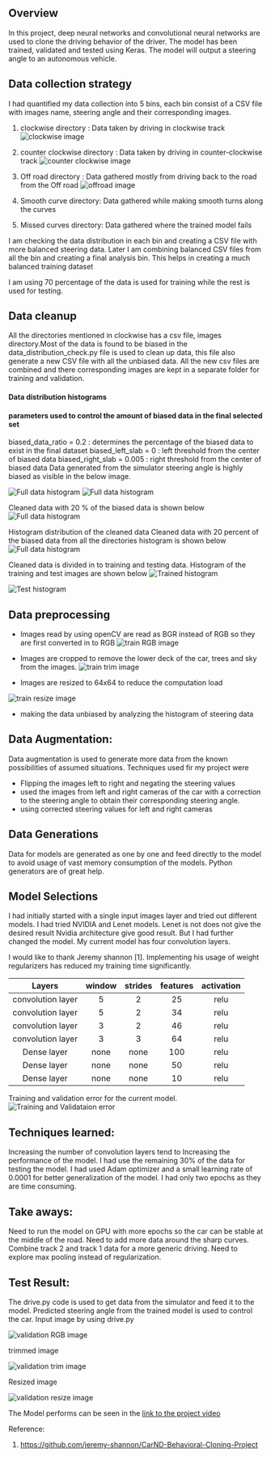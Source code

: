 
Overview
---
In this project, deep neural networks and convolutional neural networks are used to clone the driving behavior of the driver. The model has been trained, validated and tested using Keras. The model will output a steering angle to an autonomous vehicle.



Data collection strategy
---
I had quantified my data collection into 5 bins, each bin consist of a CSV file with images name, steering angle  and their corresponding images.

1. clockwise directory : Data taken by driving in clockwise track
![clockwise image][clockwise image]

2. counter clockwise directory : Data taken by driving in counter-clockwise track
![counter clockwise image][counter clockwise image]

3. Off road directory : Data gathered mostly from driving back to the road from the Off road
![offroad image][offroad image]

4. Smooth curve directory: Data gathered while making smooth turns along the curves
5. Missed curves directory: Data gathered where the trained model fails

I am checking the data distribution in each bin and creating a CSV file with more balanced steering data. Later I am combining balanced CSV files from all the bin and creating a final analysis bin. This helps in creating a much balanced training dataset


I am using 70 percentage of the data is used for training while the rest is used for testing.

Data cleanup
---
All the directories mentioned in clockwise has a csv file, images directory.Most of the data is found to be biased in the  data_distribution_check.py file is used to clean up data, this file also generate a new CSV file with all the unbiased data. All the new csv files are combined and there corresponding images are kept in a separate folder for training and validation.

#### Data distribution histograms

[Cleaned data]:https://github.com/willofdiamond/BehavioralCloning/blob/master/Images/Cleaneddata.png
[uncleaned Biased Data]:https://github.com/willofdiamond/BehavioralCloning/blob/master/Images/uncleanedBiasedData.png
[uncleaned data]:https://github.com/willofdiamond/BehavioralCloning/blob/master/Images/uncleaneddata.png
[biased data]:https://github.com/willofdiamond/BehavioralCloning/blob/master/Images/biased_data_1.png
[final unbiased]:https://github.com/willofdiamond/BehavioralCloning/blob/master/Images/final_unbiased_data.png
[Data used for Analysis]:https://github.com/willofdiamond/BehavioralCloning/blob/master/Images/full_data_1.png
[test data histogram]:https://github.com/willofdiamond/BehavioralCloning/blob/master/Images/test_histogram_1.png
[train data histogram]:https://github.com/willofdiamond/BehavioralCloning/blob/master/Images/train_histogram_1.png
[unbiased data]:https://github.com/willofdiamond/BehavioralCloning/blob/master/Images/unbiased_data_1.png

[clockwise image]:https://github.com/willofdiamond/BehavioralCloning/blob/master/examples/clockwiseCentralimage.png

[counter clockwise image]:https://github.com/willofdiamond/BehavioralCloning/blob/master/examples/CounterclockwiseCentralImage.png

[offroad image]:https://github.com/willofdiamond/BehavioralCloning/blob/master/examples/offroadImages.png

[train RGB image]:https://github.com/willofdiamond/BehavioralCloning/blob/master/Images/read_image.png

[train trim image]:https://github.com/willofdiamond/BehavioralCloning/blob/master/Images/trim_sky_hood.png

[train resize image]:https://github.com/willofdiamond/BehavioralCloning/blob/master/Images/resize_image.png

[validation RGB image]:https://github.com/willofdiamond/BehavioralCloning/blob/master/Images/drive_RGB_image.png

[validation trim image]:https://github.com/willofdiamond/BehavioralCloning/blob/master/Images/drive_trim_image.png

[validation resize image]:https://github.com/willofdiamond/BehavioralCloning/blob/master/Images/drive_resize_image1.png

[Training and Validataion error]:https://github.com/willofdiamond/BehavioralCloning/blob/master/Images/TrainingValidataionerror.png






[test result video]:https://youtu.be/oh_4m896i4Q

#### parameters used to control the amount of biased data in the final selected set
biased_data_ratio = 0.2 : determines the percentage of the biased data to exist in the final dataset
biased_left_slab  = 0 : left threshold from the center of biased data
biased_right_slab = 0.005 : right threshold  from the center of biased data
Data generated from the  simulator steering angle is highly biased as visible in the below image.

![Full data histogram][uncleaned Biased Data]
![Full data histogram][uncleaned data]

Cleaned data with 20 % of the biased data is shown below
![Full data histogram][Cleaned data]






Histogram distribution of the cleaned data
Cleaned data with 20 percent of the biased data from all the directories histogram is shown below
![Full data histogram][Data used for Analysis]

Cleaned data is divided in to training and testing data. Histogram of the training and test images are shown below
![Trained histogram ][train data histogram]

![Test histogram][test data histogram]





Data preprocessing
---
* Images read by using openCV are read as BGR instead of RGB so they are first converted in to RGB
![train RGB image][train RGB image]

* Images are cropped to remove the lower deck of the car, trees and sky from the images.
![train trim image][train trim image]

* Images are resized to 64x64 to reduce the computation load

![train resize image][train resize image]

* making the data unbiased by analyzing the histogram of steering data



Data Augmentation:
---
Data augmentation is used to  generate more data from the known possibilities of assumed situations. Techniques used fir my project were

* Flipping the images left to right and negating the steering values
* used the images from left and right cameras of the car with a correction to the steering angle to obtain their corresponding steering angle.
* using corrected steering values for left and right cameras




Data Generations
---
Data for models are generated as one by one and feed directly to the model to avoid usage of vast memory consumption of the models. Python  generators are of great help.

Model Selections
---

I had initially started with a single input images layer and tried out different models. I had tried  NVIDIA and Lenet models. Lenet is not does not give the desired result Nvidia architecture give good result. But I had further changed the model. My current model has four convolution layers.

I would like to thank Jeremy shannon [1]. Implementing his usage of weight regularizers has reduced my training time significantly.

|Layers                | window   | strides   |features|  activation |
|:-------------:|:-------------:|:-----:|:--------:|:---------:|
| convolution layer   | 5       | 2   |    25    |     relu      |
| convolution layer   | 5       | 2     |   34     |   relu        |
| convolution layer   | 3       |2      |   46     |    relu       |
| convolution layer   | 3      |3      |   64    |    relu       |
|Dense layer                |  none      |    none   |   100     |    relu      |
|Dense layer                 |   none     |   none   |     50    |    relu       |
|Dense layer                 |   none     |  none    |     10    |   relu        |



Training and validation error for the current model.
![Training and Validataion error][Training and Validataion error]




Techniques learned:
---
Increasing the number of convolution layers tend to Increasing the performance of the model. I had use the remaining 30% of the data for testing the model. I had used Adam optimizer and a small learning rate of 0.0001 for better generalization of the model. I had only two epochs as they are time consuming.

Take aways:
---
Need to run the model on GPU with more epochs so the car can be  stable at the middle of the road. Need to add more data around the sharp curves. Combine track 2 and track 1 data for a more generic driving. Need to explore max pooling instead of regularization.



Test Result:
---
The drive.py code is used to get data from the simulator and feed it to the model. Predicted steering angle from the trained model is used to control the car.
Input image by using drive.py

![validation RGB image][validation RGB image]

trimmed image

![validation trim image][validation trim image]

Resized image

![validation resize image][validation resize image]

The Model performs can be seen in the
[link to the project video][test result video]

Reference:
1. https://github.com/jeremy-shannon/CarND-Behavioral-Cloning-Project
